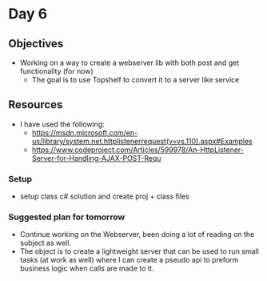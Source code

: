 # Day 6

## Objectives

- Working on a way to create a webserver lib with both post and get functionality (for now)
  - The goal is to use Topshelf to convert it to a server like service

## Resources

- I have used the following:
  - https://msdn.microsoft.com/en-us/library/system.net.httplistenerrequest(v=vs.110).aspx#Examples
  - https://www.codeproject.com/Articles/599978/An-HttpListener-Server-for-Handling-AJAX-POST-Requ

### Setup

- setup class c# solution and create proj + class files

### Suggested plan for tomorrow

- Continue working on the Webserver, been doing a lot of reading on the subject as well.
- The object is to create a lightweight server that can be used to run small tasks (at work as well) where I can create a pseudo api to preform business logic when calls are made to it.